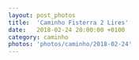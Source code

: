 ```yaml
---
layout: post_photos
title:  'Caminho Fisterra 2 Lires'
date:   2018-02-24 20:00:00 +0100
category: caminho
photos: 'photos/caminho/2018-02-24'
---
```


